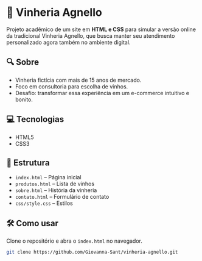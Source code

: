 # 🍷 Vinheria Agnello

Projeto acadêmico de um site em **HTML e CSS** para simular a versão online da tradicional Vinheria Agnello, que busca manter seu atendimento personalizado agora também no ambiente digital.

## 🔍 Sobre
- Vinheria fictícia com mais de 15 anos de mercado.
- Foco em consultoria para escolha de vinhos.
- Desafio: transformar essa experiência em um e-commerce intuitivo e bonito.

## 💻 Tecnologias
- HTML5
- CSS3

## 📁 Estrutura
- `index.html` – Página inicial
- `produtos.html` – Lista de vinhos
- `sobre.html` – História da vinheria
- `contato.html` – Formulário de contato
- `css/style.css` – Estilos

## 🛠 Como usar
Clone o repositório e abra o `index.html` no navegador.

```bash
git clone https://github.com/Giovanna-Sant/vinheria-agnello.git
